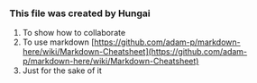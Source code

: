 ### This file was created by Hungai

1. To show how to collaborate
1. To use markdown [https://github.com/adam-p/markdown-here/wiki/Markdown-Cheatsheet](https://github.com/adam-p/markdown-here/wiki/Markdown-Cheatsheet)
1. Just for the sake of it